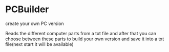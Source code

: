 # PCBuilder
create your own PC version

Reads the different computer parts from a txt file and after that you can choose between these parts to build your own version and
save it into a txt file(next start it will be available)
